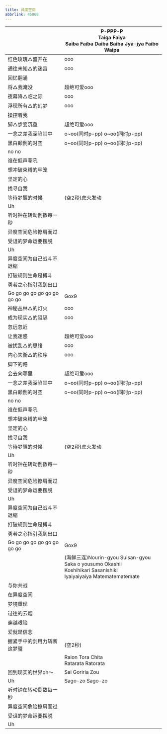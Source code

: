 ```yaml
---
title: 异度空间
abbrlink: 45868
---
```

|      |P-PPP-P<br>Taiga Faiya<br>Saiba Faiba Daiba Baiba Jya-jya Faibo Waipa|
|--|--|
|红色玫瑰△盛开在|ooo|
|通往未知△的迷宫|ooo|
|回忆翻涌|      |
|将△我淹没|超绝可爱ooo|
|夜幕降△临之际|ooo|
|浮现所有△的幻梦|ooo|
|操控着我|      |
|脚△步变沉重|超绝可爱ooo|
|一念之差我深陷其中|o~oo(同时p-pp) o~oo(同时p-pp)|
|黑白颠倒的时空|o~oo(同时p-pp) o~oo(同时p-pp)|
|no no|      |
|谁在低声嘶吼|      |
|想冲破束缚的牢笼|      |
|坚定的心|      |
|找寻自我|      |
|等待梦醒的时候|(空2秒)虎火发动|
|Uh|      |
|听时钟在转动倒数每一秒|      |
|异度空间危险擦肩而过|      |
|受诅的梦命运要摆脱|      |
|Uh|      |
|异度空间为自己战斗不退缩|      |
|打破规则生命是搏斗|      |
|勇者之心指引我到出口|      |
|Go go go go go go go go go|Gox9|
|神秘丛林△的灯火|ooo|
|成为现实△的阻隔|ooo|
|忽远忽近|      |
|让我迷惑|超绝可爱ooo|
|被扰乱△的思绪|ooo|
|内心失衡△的秩序|ooo|
|脚下的路|      |
|会去向哪里|超绝可爱ooo|
|一念之差我深陷其中|o~oo(同时p-pp) o~oo(同时p-pp)|
|黑白颠倒的时空|o~oo(同时p-pp) o~oo(同时p-pp)|
|no no|      |
|谁在低声嘶吼|      |
|想冲破束缚的牢笼|      |
|坚定的心|      |
|找寻自我|      |
|等待梦醒的时候|(空2秒)虎火发动|
|Uh|      |
|听时钟在转动倒数每一秒|      |
|异度空间危险擦肩而过|      |
|受诅的梦命运要摆脱|      |
|Uh|      |
|异度空间为自己战斗不退缩|      |
|打破规则生命是搏斗|      |
|勇者之心指引我到出口|      |
|Go go go go go go go go go|Gox9|
|      |(海鲜三连)Nourin-gyou Suisan-gyou<br>Saka      o yousumo Okashii<br>Koshihikari Sasanishiki<br>Iyaiyaiyaiya Matematematemate|
|与你共战|      |
|在异度空间|      |
|梦境重现|      |
|过往的云烟|      |
|穿越艰险|      |
|爱就是信念|      |
|握紧手中的剑用力斩断这梦魇|(空2秒)|
|      |Raion Tora Chita<br>Ratarata Ratorata|
|回到现实的世界oh～|Sai Goriria Zou|
|Uh|Sago-zo Sago-zo|
|听时钟在转动倒数每一秒|      |
|异度空间危险擦肩而过|      |
|受诅的梦命运要摆脱|      |
|Uh|      |